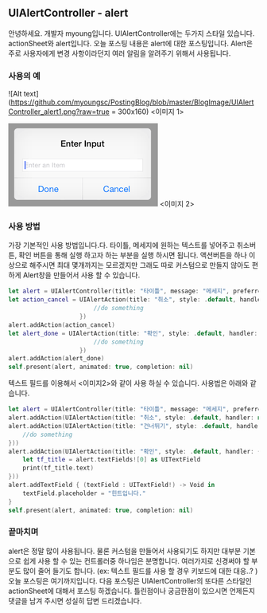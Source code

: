 ## UIAlertController - alert

안녕하세요. 개발자 myoung입니다. UIAlertController에는 두가지 스타일 있습니다. actionSheet와 alert입니다. 오늘 포스팅 내용은 alert에 대한 포스팅입니다. Alert은 주로 사용자에게 변경 사항이라던지 여러 알림을 알려주기 위해서 사용됩니다.


### 사용의 예
![Alt text](https://github.com/myoungsc/PostingBlog/blob/master/BlogImage/UIAlertController_alert1.png?raw=true = 300x160)
<이미지 1>

![Alt text](https://github.com/myoungsc/PostingBlog/blob/master/BlogImage/UIAlertController_alert2.png?raw=true)
<이미지 2>

### 사용 방법
가장 기본적인 사용 방법입니다.다. 타이틀, 메세지에 원하는 텍스트를 넣어주고 취소버튼, 확인 버튼을 통해 실행 하고자 하는 부분을 실행 하시면 됩니다. 액션버튼을 하나 이상으로 해주시면 최대 몇개까지는 모르겠지만 그래도 따로 커스텀으로 만들지 않아도 편하게 Alert창을 만들어서 사용 할 수 있습니다.

```Swift
let alert = UIAlertController(title: "타이틀", message: "메세지", preferredStyle: .alert)
let action_cancel = UIAlertAction(title: "취소", style: .default, handler: { result in 
						//do something
                    })
alert.addAction(action_cancel)
let alert_done = UIAlertAction(title: "확인", style: .default, handler: { result in
						//do something
					})
alert.addAction(alert_done)
self.present(alert, animated: true, completion: nil)
```

텍스트 필드를 이용해서 <이미지2>와 같이 사용 하실 수 있습니다. 사용법은 아래와 같습니다.
```Swift
let alert = UIAlertController(title: "타이틀", message: "메세지", preferredStyle: .alert)
alert.addAction(UIAlertAction(title: "취소", style: .default, handler: nil))
alert.addAction(UIAlertAction(title: "건너뛰기", style: .default, handler: { result in
	//do something
}))
alert.addAction(UIAlertAction(title: "확인", style: .default, handler: { result in
	let tf_title = alert.textFields![0] as UITextField
	print(tf_title.text)
}))
alert.addTextField { (textField : UITextField!) -> Void in
	textField.placeholder = "힌트입니다."
}
self.present(alert, animated: true, completion: nil)
```

### 끝마치며
alert은 정말 많이 사용됩니다. 물론 커스텀을 만들어서 사용되기도 하지만 대부분 기본으로 쉽게 사용 할 수 있는 컨트롤러중 하나임은 분명합니다. 여러가지로 신경써야 할 부분도 많이 줄어 들기도 합니다. (ex: 텍스트 필드를 사용 할 경우 키보드에 대한 대응..? ) 오늘 포스팅은 여기까지입니다. 다음 포스팅은 UIAlertController의 또다른 스타일인 actionSheet에 대해서 포스팅 하겠습니다. 틀린점이나 궁금한점이 있으시면 언제든지 댓글을 남겨 주시면 성실히 답변 드리겠습니다.